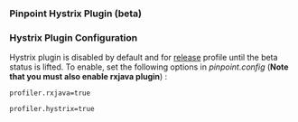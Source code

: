 ### Pinpoint Hystrix Plugin (beta)

### Hystrix Plugin Configuration
Hystrix plugin is disabled by default and for [release](https://github.com/naver/pinpoint/blob/master/agent/src/main/resources-release/pinpoint.config) profile until the beta status is lifted. To enable, set the following options in *pinpoint.config* (**Note that you must also enable rxjava plugin**) :
```
profiler.rxjava=true

profiler.hystrix=true
```
